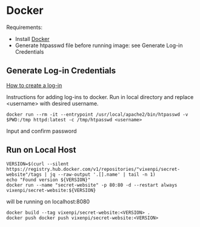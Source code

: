 # Docker
Requirements:
- Install [Docker](https://docs.docker.com/get-docker/)
- Generate htpasswd file before running image: see Generate Log-in Credentials


## Generate Log-in Credentials
[How to create a log-in](https://www.hostwinds.com/guide/create-use-htpasswd/)

Instructions for adding log-ins to docker. Run in local directory and replace \<username> with desired username.

```
docker run --rm -it --entrypoint /usr/local/apache2/bin/htpasswd -v $PWD:/tmp httpd:latest -c /tmp/htpasswd <username>
```
Input and confirm password

## Run on Local Host

```
VERSION=$(curl --silent https://registry.hub.docker.com/v1/repositories/"vixenpi/secret-website"/tags | jq --raw-output '.[].name' | tail -n 1)
echo "Found version ${VERSION}"
docker run --name "secret-website" -p 80:80 -d --restart always vixenpi/secret-website:${VERSION}
```
will be running on localhost:8080


```
docker build --tag vixenpi/secret-website:<VERSION> .
docker push docker push vixenpi/secret-website:<VERSION>
```
